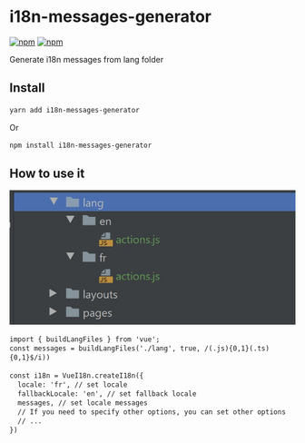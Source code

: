 i18n-messages-generator
==================================================================================================
[![npm](https://img.shields.io/npm/v/i18n-messages-generator.svg)](https://www.npmjs.com/package/i18n-messages-generator)
[![npm](https://img.shields.io/npm/dt/i18n-messages-generator.svg)](https://www.npmjs.com/package/i18n-messages-generator)

Generate i18n messages from lang folder

## Install
```sh
yarn add i18n-messages-generator
```
Or
```sh
npm install i18n-messages-generator
```

## How to use it

![Alt text](./src/project-files-example.jpg?raw=true "Project files example")

```
import { buildLangFiles } from 'vue';
const messages = buildLangFiles('./lang', true, /(.js){0,1}(.ts){0,1}$/i))

const i18n = VueI18n.createI18n({
  locale: 'fr', // set locale
  fallbackLocale: 'en', // set fallback locale
  messages, // set locale messages
  // If you need to specify other options, you can set other options
  // ...
})


```
